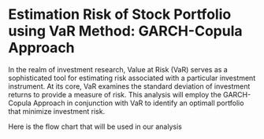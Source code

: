 # Estimation Risk of Stock Portfolio using VaR Method: GARCH-Copula Approach

In the realm of investment research, Value at Risk (VaR) serves as a sophisticated tool for estimating risk associated with a particular investment instrument. At its core, VaR examines the standard deviation of investment returns to provide a measure of risk. This analysis will employ the GARCH-Copula Approach in conjunction with VaR to identify an optimall portfolio that minimize investment risk. 

Here is the flow chart that will be used in our analysis
